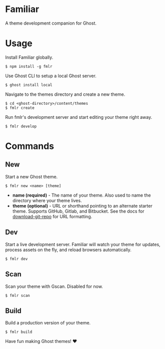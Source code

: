 # Familiar
A theme development companion for Ghost.

# Usage
Install Familiar globally.
```
$ npm install -g fmlr
```

Use Ghost CLI to setup a local Ghost server.
```
$ ghost install local
```

Navigate to the themes directory and create a new theme.
```
$ cd <ghost-directory>/content/themes
$ fmlr create
```

Run fmlr's development server and start editing your theme right away.
```
$ fmlr develop
```

# Commands

## New
Start a new Ghost theme.
```
$ fmlr new <name> [theme]
```
- **name (required)** - The name of your theme. Also used to name the directory where your theme lives.
- **theme (optional)** - URL or shorthand pointing to an alternate starter theme. Supports GitHub, Gitlab, and Bitbucket. See the docs for [download-git-repo](https://github.com/flipxfx/download-git-repo) for URL formatting.

## Dev
Start a live development server. Familiar will watch your theme for updates, process assets on the fly, and reload browsers automatically.
```
$ fmlr dev
```

## Scan
Scan your theme with Gscan. Disabled for now.
```
$ fmlr scan
```

## Build
Build a production version of your theme.
```
$ fmlr build
```

Have fun making Ghost themes! ♥
